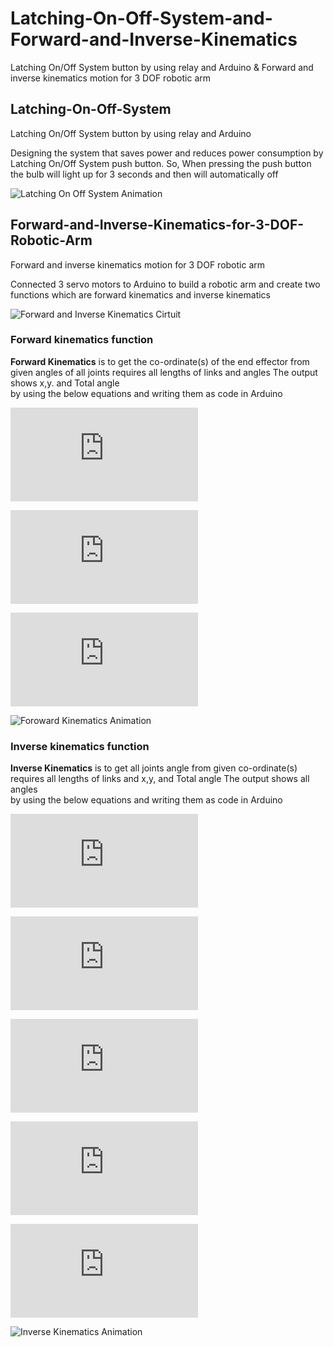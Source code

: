 # Latching-On-Off-System-and-Forward-and-Inverse-Kinematics
Latching On/Off System button by using relay and Arduino &amp; Forward and inverse kinematics motion for 3 DOF robotic arm

## Latching-On-Off-System
Latching On/Off System button by using relay and Arduino

Designing the system that saves power and reduces power consumption by Latching On/Off System push button. So, When pressing the push button the bulb will light up for 3 seconds and then will automatically off

![Latching On Off System Animation](https://user-images.githubusercontent.com/90250848/187072457-f05a9dd9-4bf8-40f4-b15d-c2930e94a6b7.gif)





## Forward-and-Inverse-Kinematics-for-3-DOF-Robotic-Arm
Forward and inverse kinematics motion for 3 DOF robotic arm


Connected 3 servo motors to Arduino to build a robotic arm and create two functions which are forward kinematics and inverse kinematics

![Forward and Inverse Kinematics Cirtuit](https://user-images.githubusercontent.com/90250848/187071938-d1e534fe-6c60-411d-81d7-28ef60f05a8d.PNG)



### Forward kinematics function
**Forward Kinematics** is to get the co-ordinate(s) of the end effector from given angles of all joints
requires all lengths of links and angles 
The output shows x,y. and Total angle  
by using the below equations and writing them as code in Arduino

![Firest eq forword](https://latex.codecogs.com/gif.latex?X%20%3D%20L_%7B1%7D%20%5Ccos%20%28%5CTheta_%7B1%7D%29%20&plus;%20L_%7B2%7D%20%5Ccos%20%28%5CTheta_%7B1%7D%20&plus;%20%5CTheta_%7B2%7D%29%20&plus;%20L_%7B3%7D%20%5Ccos%20%28%5CTheta_%7B1%7D%20&plus;%20%5CTheta_%7B2%7D%20&plus;%20%5CTheta_%7B3%7D%29)

![Second eq Forword](https://latex.codecogs.com/gif.latex?Y%20%3D%20L_%7B1%7D%20%5Csin%20%28%5CTheta_%7B1%7D%29%20&plus;%20L_%7B2%7D%20%5Csin%28%5CTheta_%7B1%7D%20&plus;%20%5CTheta_%7B2%7D%29%20&plus;%20L_%7B3%7D%20%5Csin%20%28%5CTheta_%7B1%7D%20&plus;%20%5CTheta_%7B2%7D%20&plus;%20%5CTheta_%7B3%7D%29)

![third eq Forword](https://latex.codecogs.com/gif.latex?%5CTheta%20%3D%20%5CTheta_%7B1%7D%20&plus;%20%5CTheta_%7B2%7D%20&plus;%20%5CTheta_%7B3%7D)


![Foroward Kinematics Animation](https://user-images.githubusercontent.com/90250848/187071955-58fe1dcd-54bd-413c-9c8c-be51a3283e82.gif)




### Inverse kinematics function
**Inverse Kinematics** is to get all joints angle from given co-ordinate(s)
requires all lengths of links and x,y, and Total angle 
The output shows all angles  
by using the below equations and writing them as code in Arduino

![First eq inverse](https://latex.codecogs.com/gif.latex?X_%7B2%7D%20%3D%20X%20-%20L_%7B3%7D%20%5Ccos%20%28%5CTheta%29)

![Second eq inverse](https://latex.codecogs.com/gif.latex?Y_%7B2%7D%20%3D%20Y%20-%20L_%7B3%7D%20%5Csin%20%28%5CTheta%29)

![third eq inverse](https://latex.codecogs.com/gif.latex?%5Ccos%28%5CTheta_%7B2%7D%29%20%3D%20%5Cfrac%7B%28X_%7B2%7D%29%5E%7B2%7D%20&plus;%20%28Y_%7B2%7D%29%5E%7B2%7D%20-%20%28L_%7B1%7D%29%5E%7B2%7D%20-%20%28L_%7B2%7D%29%5E%7B2%7D%7D%7B2%20L_%7B1%7DL_%7B2%7D%7D)

![forth eq inverse](https://latex.codecogs.com/gif.latex?%5Ccos%28%5CTheta_%7B1%7D%29%20%3D%20%5Cfrac%7B%28L_%7B1%7D%20&plus;%20L_%7B2%7D%20%5Ccos%20%28%5CTheta%20_%7B2%7D%29%29%20X_%7B2%7D%20&plus;%20L_%7B2%7D%5Csin%20%28%5CTheta%20_%7B2%7D%29Y_%7B2%7D%20%7D%7B%28X_%7B2%7D%29%5E%7B2%7D%20&plus;%20%28Y_%7B2%7D%29%5E%7B2%7D%7D%20_%7B%7D)

![fifth eq inverse](https://latex.codecogs.com/gif.latex?%5CTheta%20_%7B3%7D%20%3D%20%5CTheta%20-%20%5CTheta%20_%7B2%7D%20-%20%5CTheta%20_%7B1%7D)


![Inverse Kinematics Animation](https://user-images.githubusercontent.com/90250848/187071987-4a56afe0-ba31-4f4a-bc6a-55587836fff2.gif)


